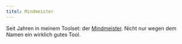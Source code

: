 ```yaml
---
titel: Mindmeister
---
```


Seit Jahren in meinem Toolset: der [Mindmeister](https://www.mindmeister.com/de). Nicht nur wegen dem Namen ein wirklich gutes Tool.